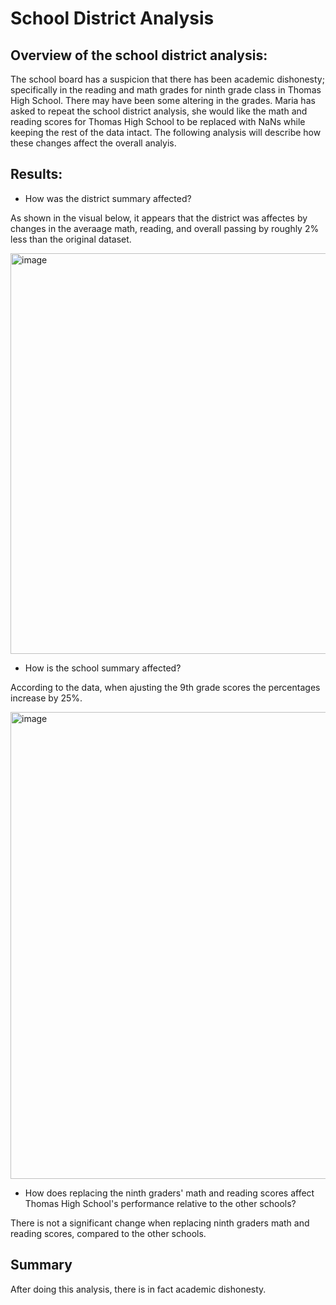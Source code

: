 # School District Analysis

## Overview of the school district analysis:

The school board has a suspicion that there has been academic dishonesty; specifically in the reading and math grades for ninth grade class in Thomas High School. There may have been some altering in the grades. Maria has asked to repeat the school district analysis, she would like the math and reading scores for Thomas High School to be replaced with NaNs while keeping the rest of the data intact. The following analysis will describe how these changes affect the overall analyis. 

## Results:
- How was the district summary affected?

As shown in the visual below, it appears that the district was affectes by changes in the averaage math, reading, and overall passing by roughly 2% less than the original dataset.


<img width="641" alt="image" src="https://user-images.githubusercontent.com/107371010/203661294-98e0bf14-2932-44b2-9e90-ee64523aeb1b.png">

- How is the school summary affected?

According to the data, when ajusting the 9th grade scores the percentages increase by 25%.


<img width="747" alt="image" src="https://user-images.githubusercontent.com/107371010/203661666-5559641e-c657-493d-9ac7-ddad01fcbef4.png">


- How does replacing the ninth graders' math and reading scores affect Thomas High School's performance relative to the other schools?

There is not a significant change when replacing ninth graders math and reading scores, compared to the other schools.

## Summary

After doing this analysis, there is in fact academic dishonesty.
